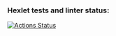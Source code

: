 ### Hexlet tests and linter status:
[![Actions Status](https://github.com/00cex/frontend-project-44/workflows/hexlet-check/badge.svg)](https://github.com/00cex/frontend-project-44/actions)